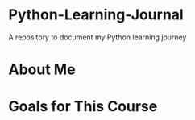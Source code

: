 # Python-Learning-Journal
A repository to document my Python learning journey

# About Me


# Goals for This Course
